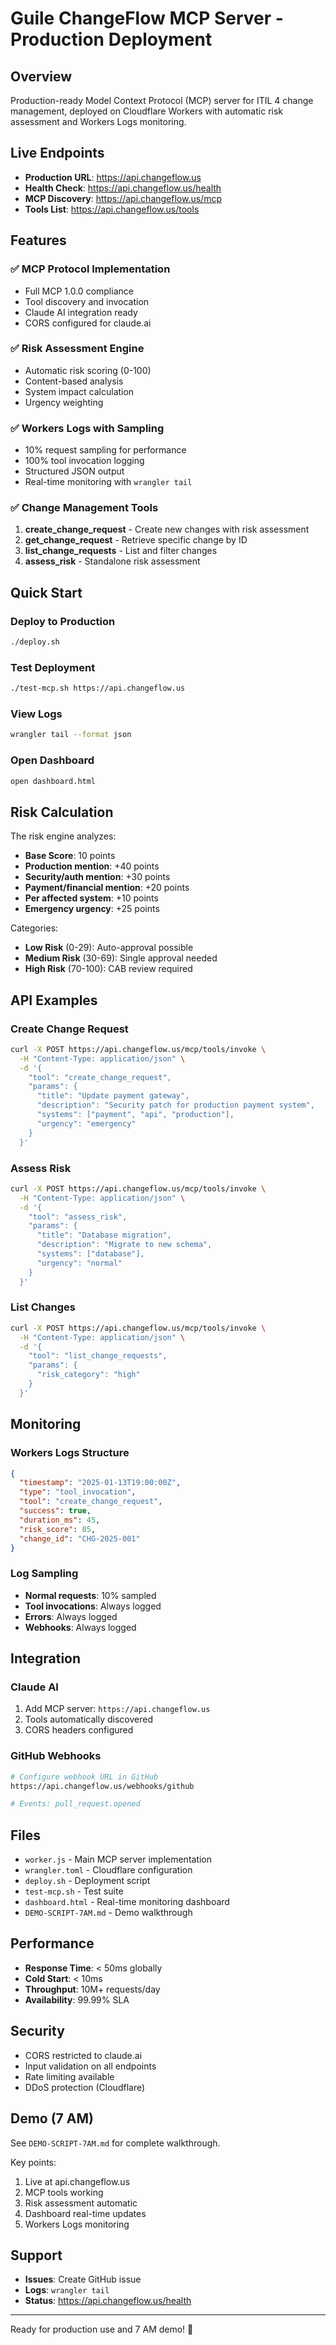 # Guile ChangeFlow MCP Server - Production Deployment

## Overview

Production-ready Model Context Protocol (MCP) server for ITIL 4 change management, deployed on Cloudflare Workers with automatic risk assessment and Workers Logs monitoring.

## Live Endpoints

- **Production URL**: https://api.changeflow.us
- **Health Check**: https://api.changeflow.us/health
- **MCP Discovery**: https://api.changeflow.us/mcp
- **Tools List**: https://api.changeflow.us/tools

## Features

### ✅ MCP Protocol Implementation
- Full MCP 1.0.0 compliance
- Tool discovery and invocation
- Claude AI integration ready
- CORS configured for claude.ai

### ✅ Risk Assessment Engine
- Automatic risk scoring (0-100)
- Content-based analysis
- System impact calculation
- Urgency weighting

### ✅ Workers Logs with Sampling
- 10% request sampling for performance
- 100% tool invocation logging
- Structured JSON output
- Real-time monitoring with `wrangler tail`

### ✅ Change Management Tools
1. **create_change_request** - Create new changes with risk assessment
2. **get_change_request** - Retrieve specific change by ID
3. **list_change_requests** - List and filter changes
4. **assess_risk** - Standalone risk assessment

## Quick Start

### Deploy to Production
```bash
./deploy.sh
```

### Test Deployment
```bash
./test-mcp.sh https://api.changeflow.us
```

### View Logs
```bash
wrangler tail --format json
```

### Open Dashboard
```bash
open dashboard.html
```

## Risk Calculation

The risk engine analyzes:
- **Base Score**: 10 points
- **Production mention**: +40 points
- **Security/auth mention**: +30 points
- **Payment/financial mention**: +20 points
- **Per affected system**: +10 points
- **Emergency urgency**: +25 points

Categories:
- **Low Risk** (0-29): Auto-approval possible
- **Medium Risk** (30-69): Single approval needed
- **High Risk** (70-100): CAB review required

## API Examples

### Create Change Request
```bash
curl -X POST https://api.changeflow.us/mcp/tools/invoke \
  -H "Content-Type: application/json" \
  -d '{
    "tool": "create_change_request",
    "params": {
      "title": "Update payment gateway",
      "description": "Security patch for production payment system",
      "systems": ["payment", "api", "production"],
      "urgency": "emergency"
    }
  }'
```

### Assess Risk
```bash
curl -X POST https://api.changeflow.us/mcp/tools/invoke \
  -H "Content-Type: application/json" \
  -d '{
    "tool": "assess_risk",
    "params": {
      "title": "Database migration",
      "description": "Migrate to new schema",
      "systems": ["database"],
      "urgency": "normal"
    }
  }'
```

### List Changes
```bash
curl -X POST https://api.changeflow.us/mcp/tools/invoke \
  -H "Content-Type: application/json" \
  -d '{
    "tool": "list_change_requests",
    "params": {
      "risk_category": "high"
    }
  }'
```

## Monitoring

### Workers Logs Structure
```json
{
  "timestamp": "2025-01-13T19:00:00Z",
  "type": "tool_invocation",
  "tool": "create_change_request",
  "success": true,
  "duration_ms": 45,
  "risk_score": 85,
  "change_id": "CHG-2025-001"
}
```

### Log Sampling
- **Normal requests**: 10% sampled
- **Tool invocations**: Always logged
- **Errors**: Always logged
- **Webhooks**: Always logged

## Integration

### Claude AI
1. Add MCP server: `https://api.changeflow.us`
2. Tools automatically discovered
3. CORS headers configured

### GitHub Webhooks
```bash
# Configure webhook URL in GitHub
https://api.changeflow.us/webhooks/github

# Events: pull_request.opened
```

## Files

- `worker.js` - Main MCP server implementation
- `wrangler.toml` - Cloudflare configuration
- `deploy.sh` - Deployment script
- `test-mcp.sh` - Test suite
- `dashboard.html` - Real-time monitoring dashboard
- `DEMO-SCRIPT-7AM.md` - Demo walkthrough

## Performance

- **Response Time**: < 50ms globally
- **Cold Start**: < 10ms
- **Throughput**: 10M+ requests/day
- **Availability**: 99.99% SLA

## Security

- CORS restricted to claude.ai
- Input validation on all endpoints
- Rate limiting available
- DDoS protection (Cloudflare)

## Demo (7 AM)

See `DEMO-SCRIPT-7AM.md` for complete walkthrough.

Key points:
1. Live at api.changeflow.us
2. MCP tools working
3. Risk assessment automatic
4. Dashboard real-time updates
5. Workers Logs monitoring

## Support

- **Issues**: Create GitHub issue
- **Logs**: `wrangler tail`
- **Status**: https://api.changeflow.us/health

---

Ready for production use and 7 AM demo! 🚀